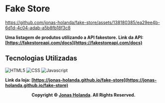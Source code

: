 # Fake Store

https://github.com/jonas-holanda/fake-store/assets/138180385/ea29ee4b-6d1d-4c04-adab-a5b8fb18f3c8

**Uma listagem de produtos utilizando a API fakestore.**
**Link da API: [https://fakestoreapi.com/docs](https://fakestoreapi.com/docs)**

## Tecnologias Utilizadas
![HTML5](https://img.shields.io/badge/html5-%23E34F26.svg?style=for-the-badge&logo=html5&logoColor=white) ![CSS](https://img.shields.io/badge/CSS3-1572B6?style=for-the-badge&logo=css3&logoColor=white) ![Javascript](https://img.shields.io/badge/JavaScript-323330?style=for-the-badge&logo=javascript&logoColor=F7DF1E)


**Link da loja: [https://jonas-holanda.github.io/fake-store](https://jonas-holanda.github.io/fake-store)**


<p align="center">
    <strong>Copyright © <a href="https://github.com/jonas-holanda" target="_blank">Jonas Holanda</a>. All Rights Reserved.</strong>
</p>
